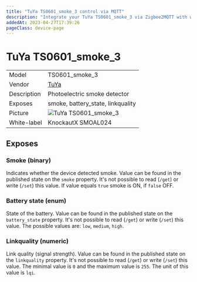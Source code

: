 ```yaml
---
title: "TuYa TS0601_smoke_3 control via MQTT"
description: "Integrate your TuYa TS0601_smoke_3 via Zigbee2MQTT with whatever smart home infrastructure you are using without the vendor's bridge or gateway."
addedAt: 2023-04-27T17:39:26
pageClass: device-page
---
```


<!-- !!!! -->
<!-- ATTENTION: This file is auto-generated through docgen! -->
<!-- You can only edit the "Notes"-Section between the two comment lines "Notes BEGIN" and "Notes END". -->
<!-- Do not use h1 or h2 heading within "## Notes"-Section. -->
<!-- !!!! -->

# TuYa TS0601_smoke_3

|     |     |
|-----|-----|
| Model | TS0601_smoke_3  |
| Vendor  | [TuYa](/supported-devices/#v=TuYa)  |
| Description | Photoelectric smoke detector |
| Exposes | smoke, battery_state, linkquality |
| Picture | ![TuYa TS0601_smoke_3](https://www.zigbee2mqtt.io/images/devices/TS0601_smoke_3.jpg) |
| White-label | KnockautX SMOAL024 |


<!-- Notes BEGIN: You can edit here. Add "## Notes" headline if not already present. -->


<!-- Notes END: Do not edit below this line -->




## Exposes

### Smoke (binary)
Indicates whether the device detected smoke.
Value can be found in the published state on the `smoke` property.
It's not possible to read (`/get`) or write (`/set`) this value.
If value equals `true` smoke is ON, if `false` OFF.

### Battery state (enum)
State of the battery.
Value can be found in the published state on the `battery_state` property.
It's not possible to read (`/get`) or write (`/set`) this value.
The possible values are: `low`, `medium`, `high`.

### Linkquality (numeric)
Link quality (signal strength).
Value can be found in the published state on the `linkquality` property.
It's not possible to read (`/get`) or write (`/set`) this value.
The minimal value is `0` and the maximum value is `255`.
The unit of this value is `lqi`.

